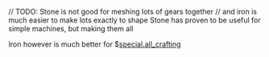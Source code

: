 // TODO: Stone is not good for meshing lots of gears together
//         and iron is much easier to make lots exactly to shape
Stone has proven to be useful for simple machines, but making them all

Iron however is much better for 
$[special.all_crafting](buildcraftcore:gear_iron)